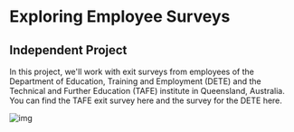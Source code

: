# Exploring Employee Surveys

## Independent Project

In this project, we'll work with exit surveys from employees of the Department of Education, Training and Employment (DETE) and the Technical and Further Education (TAFE) institute in Queensland, Australia. You can find the TAFE exit survey here and the survey for the DETE here.

![img](https://www.stlucianewsonline.com/wp-content/uploads/2018/10/DataCollection_PaperSurvey.jpg)
